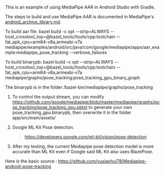 This is an example of using MediaPipe AAR in Android Studio with Gradle.

The steps to build and use MediaPipe AAR is documented in MediaPipe's [android_archive_library.md](https://github.com/google/mediapipe/blob/master/docs/getting_started/android_archive_library.md). 

To build aar file.
bazel build -c opt --strip=ALWAYS     --host_crosstool_top=@bazel_tools//tools/cpp:toolchain     --fat_apk_cpu=arm64-v8a,armeabi-v7a mediapipe/examples/android/src/java/com/google/mediapipe/apps/aar_example:mediapipe_pose_tracking --verbose_failures

To build binarypb:
bazel build -c opt --strip=ALWAYS --host_crosstool_top=@bazel_tools//tools/cpp:toolchain     --fat_apk_cpu=arm64-v8a,armeabi-v7a mediapipe/graphs/pose_tracking:pose_tracking_gpu_binary_graph

The binarypb is in the folder
/bazel-bin/mediapipe/graphs/pose_tracking



1. To control the output stream, you can modify https://github.com/google/mediapipe/blob/master/mediapipe/graphs/pose_tracking/pose_tracking_gpu.pbtxt to generate your own pose_tracking_gpu.binarypb, then overwrite it in the folder app/src/main/assets/

2. Google ML Kit Pose detection.
   > https://developers.google.com/ml-kit/vision/pose-detection

3. After my testing, the current Mediapipe pose detection model is more accurate than ML Kit even if Google said ML Kit also uses BlazePose.

Here is the basic source : https://github.com/yuxiaohui78/Mediapipe-android-pose-tracking

